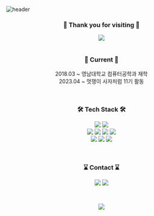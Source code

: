 ![header](https://capsule-render.vercel.app/api?type=waving&height=200&text=BangDori&fontAlign=80&fontAlignY=40&color=gradient)

<div align="center">
  <h3>🎊 Thank you for visiting 🎊</h3>
  <img src="https://hits.seeyoufarm.com/api/count/incr/badge.svg?url=https%3A%2F%2Fgithub.com%2FBangDori&count_bg=%23EEEE62&title_bg=%23555555&icon=&icon_color=%23E7E7E7&title=visites&edge_flat=false" />
</div>

<br />

<h3 align="center">🎢 Current 🎢</h3>
<p align="center">
  <span>2018.03 ~ 영남대학교 컴퓨터공학과 재학</span>
  <br />
  <span>2023.04 ~ 멋쟁이 사자처럼 11기 활동</span>
</p>

<br />

<h3 align="center">🛠 Tech Stack 🛠</h3>
<p align="center">
  <img src="https://img.shields.io/badge/HTML-E34F26?style=flat-square&logo=HTML5&logoColor=white" />
  <img src="https://img.shields.io/badge/CSS-1572B6?style=flat-square&logo=CSS3&logoColor=white" />
  <br />
  <img src="https://img.shields.io/badge/JavaScript-F7DF1E?style=flat-square&logo=JavaScript&logoColor=black" />
  <img src="https://img.shields.io/badge/-TypeScript-007ACC?logo=typescript&logoColor=white&style=flat" />
  <img src="https://img.shields.io/badge/-React-61DAFB?logo=react&logoColor=white&style=flat" />
  <img src="https://img.shields.io/badge/Next.js-000000?style=flat-square&logo=Next.js&logoColor=white" />
  <br />
  <img src="https://img.shields.io/badge/Git-000000?style=flat-square&logo=Git&logoColor=white" />
  <img src="https://img.shields.io/badge/Webpack-8DD6F9?style=flat-square&logo=Webpack&logoColor=white" />
  <img src="https://img.shields.io/badge/GitHub-black?style=flat&logo=github" />
</p>

<br />

<h3 align="center">⌛ Contact ⌛</h3>
<p align="center">
  <a href="https://www.instagram.com/joooon2_/"><img src="https://img.shields.io/badge/Instagram-E4405F?style=flat-square&logo=Instagram&logoColor=white" /></a>
  <a href="mailto:21812102@yu.ac.kr"><img src="https://img.shields.io/badge/Mail-d14836?style=flat-square&logo=Gmail&logoColor=white&link=iam@BangDori.com"/></a>
</p>

<br />

<p align="center">
  <a href="https://bangdori.notion.site/2b9cde0b86c840daad54b365e7020a69?v=6ae46bf2fe294884871560b745973f91"><img src="https://upload.wikimedia.org/wikipedia/commons/e/e9/Notion-logo.svg" /><a/>
</p>
